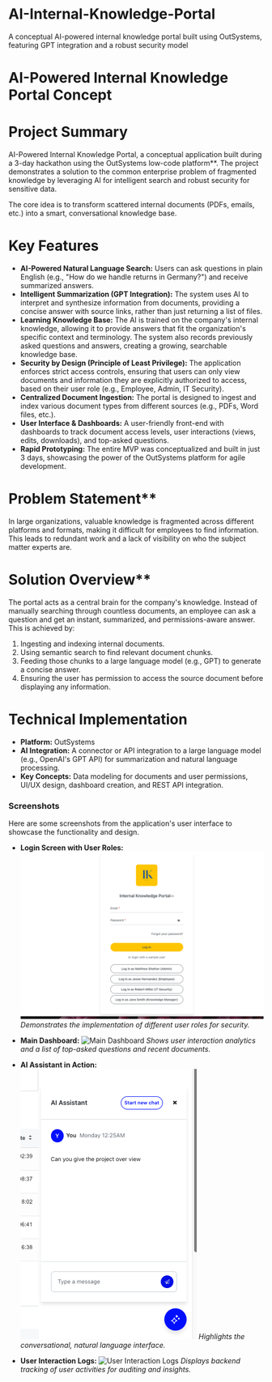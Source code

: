 # AI-Internal-Knowledge-Portal
A conceptual AI-powered internal knowledge portal built using OutSystems, featuring GPT integration and a robust security model
# AI-Powered Internal Knowledge Portal Concept

# Project Summary

AI-Powered Internal Knowledge Portal, a conceptual application built during a 3-day hackathon using the  OutSystems low-code platform**. The project demonstrates a solution to the common enterprise problem of fragmented knowledge by leveraging AI for intelligent search and robust security for sensitive data.

The core idea is to transform scattered internal documents (PDFs, emails, etc.) into a smart, conversational knowledge base.

# Key Features

* **AI-Powered Natural Language Search:** Users can ask questions in plain English (e.g., "How do we handle returns in Germany?") and receive summarized answers.
* **Intelligent Summarization (GPT Integration):** The system uses AI to interpret and synthesize information from documents, providing a concise answer with source links, rather than just returning a list of files.
* **Learning Knowledge Base:** The AI is trained on the company's internal knowledge, allowing it to provide answers that fit the organization's specific context and terminology. The system also records previously asked questions and answers, creating a growing, searchable knowledge base.
* **Security by Design (Principle of Least Privilege):** The application enforces strict access controls, ensuring that users can only view documents and information they are explicitly authorized to access, based on their user role (e.g., Employee, Admin, IT Security).
* **Centralized Document Ingestion:** The portal is designed to ingest and index various document types from different sources (e.g., PDFs, Word files, etc.).
* **User Interface & Dashboards:** A user-friendly front-end with dashboards to track document access levels, user interactions (views, edits, downloads), and top-asked questions.
* **Rapid Prototyping:** The entire MVP was conceptualized and built in just 3 days, showcasing the power of the OutSystems platform for agile development.

# Problem Statement**

In large organizations, valuable knowledge is fragmented across different platforms and formats, making it difficult for employees to find information. This leads to redundant work and a lack of visibility on who the subject matter experts are.

# Solution Overview**

The portal acts as a central brain for the company's knowledge. Instead of manually searching through countless documents, an employee can ask a question and get an instant, summarized, and permissions-aware answer. This is achieved by:

1.  Ingesting and indexing internal documents.
2.  Using semantic search to find relevant document chunks.
3.  Feeding those chunks to a large language model (e.g., GPT) to generate a concise answer.
4.  Ensuring the user has permission to access the source document before displaying any information.

# **Technical Implementation**

* **Platform:** OutSystems
* **AI Integration:** A connector or API integration to a large language model (e.g., OpenAI's GPT API) for summarization and natural language processing.
* **Key Concepts:** Data modeling for documents and user permissions, UI/UX design, dashboard creation, and REST API integration.

### **Screenshots**

Here are some screenshots from the application's user interface to showcase the functionality and design.

- **Login Screen with User Roles:**
  ![Login Screen](https://github.com/BouchraMerabti/AI-Internal-Knowledge-Portal/blob/3724e6d27edcb67f47945c47c9dc3537f1f28d51/Screenshot%202025-05-26%20at%2000.19.42%20copy.png)
  *Demonstrates the implementation of different user roles for security.*

- **Main Dashboard:**
  ![Main Dashboard](https://raw.githubusercontent.com/BouchraMerabti/AI-Internal-Knowledge-Portal/main/Screenshot%202025-05-26%20at%2000.28.48.png](https://github.com/BouchraMerabti/AI-Internal-Knowledge-Portal/blob/3724e6d27edcb67f47945c47c9dc3537f1f28d51/Screenshot%202025-05-26%20at%2000.44.14.png))
  *Shows user interaction analytics and a list of top-asked questions and recent documents.*

- **AI Assistant in Action:**
  ![AI Assistant](https://raw.githubusercontent.com/BouchraMerabti/AI-Internal-Knowledge-Portal/main/Screenshot%202025-05-26%20at%2000.25.48.png)
  *Highlights the conversational, natural language interface.*

- **User Interaction Logs:**
  ![User Interaction Logs](https://raw.githubusercontent.com/BouchraMerabti/AI-Internal-Knowledge-Portal/main/Screenshot%202025-05-26%20at%2000.31.44.png)
  *Displays backend tracking of user activities for auditing and insights.*
